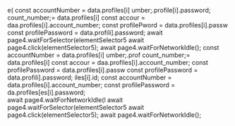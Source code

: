 e(
        const accountNumber = data.profiles[i]
umber;.profile[i].password;   
count_number;= data.profiles[i]
        const accour = daa.profiles[i].account_number;
        const profilePword = data.profiles[i].passw
        const profilePassword = data.profili].password;
                        await page4.waitForSelector(elementSelector5
                        await page4.click(elementSelector5);
                        await page4.waitForNetworkIdle();        const accountNumber = data.profiles[i]
umber;.prof
count_number;= data.profiles[i]
        const accour = daa.profiles[i].account_number;
        const profilePassword = data.profiles[i].passw
        const profilePassword = data.profili].password;
iles[i].id;
        const accountNumber = data.profiles[i].account_number;
        const profilePassword = da.profiles[es[i].password;        
                        await page4.waitForNetworkIdle(l
                        await page4.waitForSelector(elementSelector5
                        await page4.click(elementSelector5);
                        await page4.waitForNetworkIdle();

